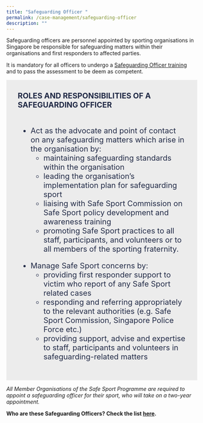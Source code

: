 ```yaml
---
title: "Safeguarding Officer "
permalink: /case-management/safeguarding-officer
description: ""
---
```


Safeguarding officers are personnel appointed by sporting organisations in Singapore be responsible for safeguarding matters within their organisations and first responders to affected parties.

It is mandatory for all officers to undergo a [Safeguarding Officer training](/training-and-education/so-training) and to pass the assessment to be deem as competent. 




<div style="font-size:20px;color:#202945; color:#202945; background-color:#ECECEC; padding:30px;"> <b> ROLES AND RESPONSIBILITIES OF A SAFEGUARDING OFFICER</b><br><br><ul>
	<li> Act as the advocate and point of contact on any safeguarding matters which arise in the organisation by: <ul>
	<li>maintaining safeguarding standards  within the organisation </li>
<li> leading the organisation’s implementation plan for safeguarding sport</li>
<li>liaising with Safe Sport Commission on Safe Sport policy development and awareness training</li>
<li>promoting Safe Sport practices to all staff, participants, and volunteers or to all members of the sporting fraternity.</li></ul></li></ul>
	<ul>
<li>Manage Safe Sport concerns by:
	<ul>
	<li>providing first responder support to victim who report of any Safe Sport related cases</li>
	<li> responding and referring appropriately to the relevant authorities (e.g. Safe Sport Commission, Singapore Police Force etc.)</li>
	<li>providing support, advise and expertise to staff, participants and volunteers in safeguarding-related matters</li>
	</ul></li></ul>
</div>



*All Member Organisations of the Safe Sport Programme are required to appoint a safeguarding officer for their sport, who will take on a two-year appointment.*

**Who are these Safeguarding Officers? Check the list [here](/files/List%20of%20Safeguarding%20Officers%20Updated%20as%20of%208%20Nov%2021.pdf).**